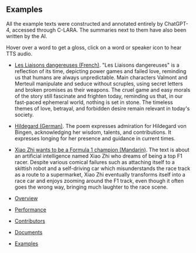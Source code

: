 ## Examples
All the example texts were constructed and annotated entirely by ChatGPT-4, accessed through C-LARA. The summaries next to them have also been written by the AI.

Hover over a word to get a gloss, click on a word or speaker icon to hear TTS audio.

- <a href="https://c-lara-758a4f81c1ff.herokuapp.com/accounts/rendered_texts/135/page_1.html" target="_blank">Les Liaisons dangereuses (French)</a>. "Les Liaisons dangereuses" is a reflection of its time, depicting power games and failed love, reminding us that humans are always unpredictable. Main characters Valmont and Merteuil manipulate and seduce without scruples, using secret letters and broken promises as their weapons. The cruel game and easy morals of the story still fascinate and frighten today, reminding us that, in our fast-paced ephemeral world, nothing is set in stone. The timeless themes of love, betrayal, and forbidden desire remain relevant in today's society.

- <a href="https://c-lara-758a4f81c1ff.herokuapp.com/accounts/rendered_texts/8/page_1.html" target="_blank">Hildegard (German)</a>. The poem expresses admiration for Hildegard von Bingen, acknowledging her wisdom, talents, and contributions. It expresses longing for her presence and guidance in current times.

- <a href="https://c-lara-758a4f81c1ff.herokuapp.com/accounts/rendered_texts/22/page_1.html" target="_blank">Xiao Zhi wants to be a Formula 1 champion (Mandarin)</a>. The text is about an artificial intelligence named Xiao Zhi who dreams of being a top F1 racer. Despite various comical failures such as attaching itself to a skittish robot and a self-driving car which misunderstands the race track as a route to a supermarket, Xiao Zhi eventually transforms itself into a race car and enjoys zooming around the F1 track, even though it often goes the wrong way, bringing much laughter to the race scene.

- [Overview](index.md)
- [Performance](performance.md)
- [Contributors](collaborators.md)
- [Documents](documents.md)
- [Examples](examples.md)